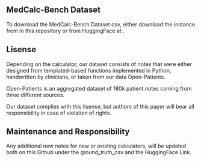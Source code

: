 ## MedCalc-Bench Dataset

To download the MedCalc-Bench Dataset csv, either download the instance from in this repository or from HuggingFace at .

## Lisense 

Depending on the calculator, our dataset consists of notes that were either designed from templated-based functions implemented in Python, handwritten by clinicians, or taken from our data Open-Patients. 


Open-Patients is an aggregated dataset of 180k patient notes coming from three different sources. 

Our dataset complies with this lisense, but authors of this paper will bear all responsibility in case of violation of rights. 

## Maintenance and Responsibility 

Any additional new notes for new or existing calculators, will be updated both on this Github under the ground_truth_csv and the HuggingFace Link. 
